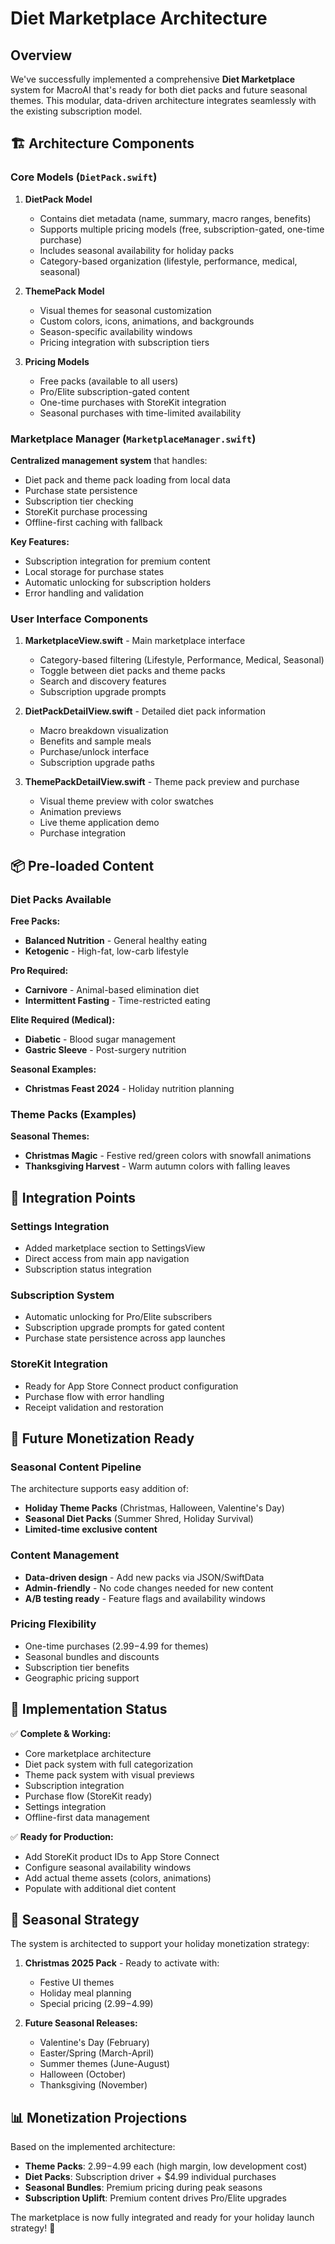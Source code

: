 # Diet Marketplace Architecture

## Overview

We've successfully implemented a comprehensive **Diet Marketplace** system for MacroAI that's ready for both diet packs and future seasonal themes. This modular, data-driven architecture integrates seamlessly with the existing subscription model.

## 🏗️ Architecture Components

### Core Models (`DietPack.swift`)

1. **DietPack Model**
   - Contains diet metadata (name, summary, macro ranges, benefits)
   - Supports multiple pricing models (free, subscription-gated, one-time purchase)
   - Includes seasonal availability for holiday packs
   - Category-based organization (lifestyle, performance, medical, seasonal)

2. **ThemePack Model**
   - Visual themes for seasonal customization
   - Custom colors, icons, animations, and backgrounds
   - Season-specific availability windows
   - Pricing integration with subscription tiers

3. **Pricing Models**
   - Free packs (available to all users)
   - Pro/Elite subscription-gated content
   - One-time purchases with StoreKit integration
   - Seasonal purchases with time-limited availability

### Marketplace Manager (`MarketplaceManager.swift`)

**Centralized management system** that handles:
- Diet pack and theme pack loading from local data
- Purchase state persistence
- Subscription tier checking
- StoreKit purchase processing
- Offline-first caching with fallback

**Key Features:**
- Subscription integration for premium content
- Local storage for purchase states
- Automatic unlocking for subscription holders
- Error handling and validation

### User Interface Components

1. **MarketplaceView.swift** - Main marketplace interface
   - Category-based filtering (Lifestyle, Performance, Medical, Seasonal)
   - Toggle between diet packs and theme packs
   - Search and discovery features
   - Subscription upgrade prompts

2. **DietPackDetailView.swift** - Detailed diet pack information
   - Macro breakdown visualization
   - Benefits and sample meals
   - Purchase/unlock interface
   - Subscription upgrade paths

3. **ThemePackDetailView.swift** - Theme pack preview and purchase
   - Visual theme preview with color swatches
   - Animation previews
   - Live theme application demo
   - Purchase integration

## 📦 Pre-loaded Content

### Diet Packs Available

**Free Packs:**
- **Balanced Nutrition** - General healthy eating
- **Ketogenic** - High-fat, low-carb lifestyle

**Pro Required:**
- **Carnivore** - Animal-based elimination diet
- **Intermittent Fasting** - Time-restricted eating

**Elite Required (Medical):**
- **Diabetic** - Blood sugar management
- **Gastric Sleeve** - Post-surgery nutrition

**Seasonal Examples:**
- **Christmas Feast 2024** - Holiday nutrition planning

### Theme Packs (Examples)

**Seasonal Themes:**
- **Christmas Magic** - Festive red/green colors with snowfall animations
- **Thanksgiving Harvest** - Warm autumn colors with falling leaves

## 🔄 Integration Points

### Settings Integration
- Added marketplace section to SettingsView
- Direct access from main app navigation
- Subscription status integration

### Subscription System
- Automatic unlocking for Pro/Elite subscribers
- Subscription upgrade prompts for gated content
- Purchase state persistence across app launches

### StoreKit Integration
- Ready for App Store Connect product configuration
- Purchase flow with error handling
- Receipt validation and restoration

## 🎯 Future Monetization Ready

### Seasonal Content Pipeline
The architecture supports easy addition of:
- **Holiday Theme Packs** (Christmas, Halloween, Valentine's Day)
- **Seasonal Diet Packs** (Summer Shred, Holiday Survival)
- **Limited-time exclusive content**

### Content Management
- **Data-driven design** - Add new packs via JSON/SwiftData
- **Admin-friendly** - No code changes needed for new content
- **A/B testing ready** - Feature flags and availability windows

### Pricing Flexibility
- One-time purchases ($2.99-$4.99 for themes)
- Seasonal bundles and discounts
- Subscription tier benefits
- Geographic pricing support

## 🚀 Implementation Status

✅ **Complete & Working:**
- Core marketplace architecture
- Diet pack system with full categorization
- Theme pack system with visual previews
- Subscription integration
- Purchase flow (StoreKit ready)
- Settings integration
- Offline-first data management

✅ **Ready for Production:**
- Add StoreKit product IDs to App Store Connect
- Configure seasonal availability windows
- Add actual theme assets (colors, animations)
- Populate with additional diet content

## 🎨 Seasonal Strategy

The system is architected to support your holiday monetization strategy:

1. **Christmas 2025 Pack** - Ready to activate with:
   - Festive UI themes
   - Holiday meal planning
   - Special pricing ($2.99-$4.99)

2. **Future Seasonal Releases:**
   - Valentine's Day (February)
   - Easter/Spring (March-April)
   - Summer themes (June-August)
   - Halloween (October)
   - Thanksgiving (November)

## 📊 Monetization Projections

Based on the implemented architecture:
- **Theme Packs**: $2.99-$4.99 each (high margin, low development cost)
- **Diet Packs**: Subscription driver + $4.99 individual purchases
- **Seasonal Bundles**: Premium pricing during peak seasons
- **Subscription Uplift**: Premium content drives Pro/Elite upgrades

The marketplace is now fully integrated and ready for your holiday launch strategy! 🎄 